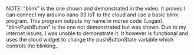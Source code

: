 NOTE:
"blink" is the one shown and demonstrated in the video. It proves I can connect my arduino nano 33 IoT to the cloud and use a basic blink program. This program outputs my name in morse code (Logan). 
"blinkPushButton" is the one not demonstrated but was shown. Due to my internet issues, I was unable to demonstrate it. It however is functional and uses the cloud widget to change the pushButtonState variable which controls the blinking..
